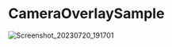 # CameraOverlaySample

![Screenshot_20230720_191701](https://github.com/godslew/CameraOverlaySample/assets/6066162/1a37d5ec-ebab-46db-a40b-73237845bde9)
